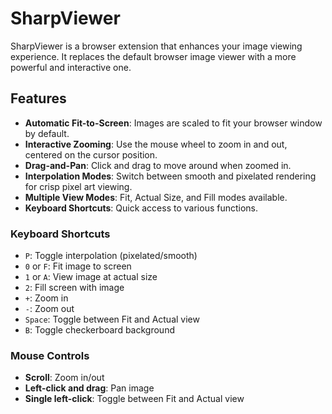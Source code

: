 # SharpViewer

SharpViewer is a browser extension that enhances your image viewing experience. It replaces the default browser image viewer with a more powerful and interactive one.

## Features

- **Automatic Fit-to-Screen**: Images are scaled to fit your browser window by default.
- **Interactive Zooming**: Use the mouse wheel to zoom in and out, centered on the cursor position.
- **Drag-and-Pan**: Click and drag to move around when zoomed in.
- **Interpolation Modes**: Switch between smooth and pixelated rendering for crisp pixel art viewing.
- **Multiple View Modes**: Fit, Actual Size, and Fill modes available.
- **Keyboard Shortcuts**: Quick access to various functions.

### Keyboard Shortcuts

- `P`: Toggle interpolation (pixelated/smooth)
- `0` or `F`: Fit image to screen
- `1` or `A`: View image at actual size
- `2`: Fill screen with image
- `+`: Zoom in
- `-`: Zoom out
- `Space`: Toggle between Fit and Actual view
- `B`: Toggle checkerboard background

### Mouse Controls

- **Scroll**: Zoom in/out
- **Left-click and drag**: Pan image
- **Single left-click**: Toggle between Fit and Actual view